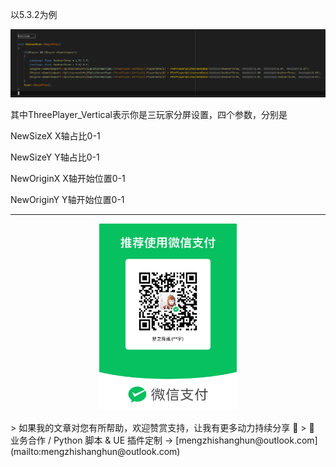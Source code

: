 以5.3.2为例

![](https://raw.githubusercontent.com/mengzhishanghun/mengzhishanghun/main/Blog/Assets/%E5%9B%BE%E7%89%87/Pasted%20image%2020240523182206.png)

其中ThreePlayer_Vertical表示你是三玩家分屏设置，四个参数，分别是

NewSizeX X轴占比0-1

NewSizeY Y轴占比0-1

NewOriginX X轴开始位置0-1

NewOriginY Y轴开始位置0-1


---

<p align="center">
  <img src="https://raw.githubusercontent.com/mengzhishanghun/mengzhishanghun/main/PayCodes/WeChatPay.jpg" width="220"/>
</p>
> 如果我的文章对您有所帮助，欢迎赞赏支持，让我有更多动力持续分享 🙏   
> 💼 业务合作 / Python 脚本 & UE 插件定制 → [mengzhishanghun@outlook.com](mailto:mengzhishanghun@outlook.com)